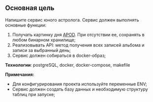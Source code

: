 ## Основная цель

Напишите сервис юного астролога. 
Сервис должен выполнять основные функции:
1) Получать картинку дня [APOD](https://api.nasa.gov/). При отсутствии ее, сохранять в любом бинарном хранилище;
2) Реализовывать API: метод получения всех записей альбома и записи за выбранный день;
3) Сервис должен собираться в docker-образ;

**Технологии**: postgreSQL, docker, docker-compose, makefile

**Примечания:**
- Для конфигурирования проекта используйте переменные ENV;
- Сервис должен создать базу данных и необходимую структуру таблиц при запуске;
